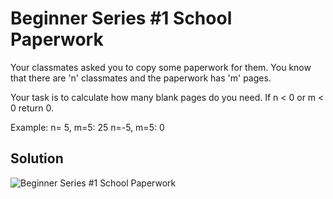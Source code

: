# Beginner Series #1 School Paperwork

Your classmates asked you to copy some paperwork for them. You know that there are 'n' classmates and the paperwork has 'm' pages.

Your task is to calculate how many blank pages do you need. If n < 0 or m < 0 return 0.

Example:
n= 5, m=5: 25
n=-5, m=5:  0

## Solution

![Beginner Series #1 School Paperwork](https://user-images.githubusercontent.com/72667760/221939941-d2d36c79-31cb-461f-bfb5-7e44d89e435e.png)
